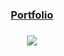 <h3 align="center"><a href="https://fabian-martinez1.github.io/" target="_blank">Portfolio</a> </h3> 
<h3 align="center">
<img src="https://media.giphy.com/media/Wqg8AyunU6jciIccTf/giphy.gif?cid=790b761134e9f6a5bde14f5ef4800e77ba1cc681868271aa&rid=giphy.gif&ct=g"/>
</h3> 

